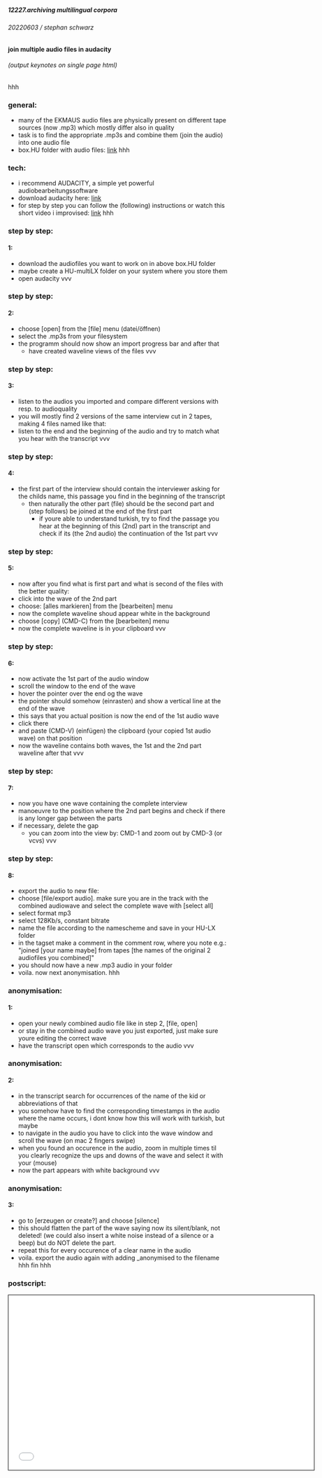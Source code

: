 ##### 12227.archiving multilingual corpora
###### 20220603 / stephan schwarz
#### join multiple audio files in audacity
<link rel="stylesheet" type="text/css" href="https://ada-sub.rotefadenbuecher.de/skool/public/pr/assets/style_md.css">
<h6><a onclick="printcat()" style="cursor:pointer;">(output keynotes on single page html)</a></h6>

hhh
### general:
- many of the EKMAUS audio files are physically present on different tape sources (now .mp3) which mostly differ also in quality
- task is to find the appropriate .mp3s and combine them (join the audio) into one audio file
- box.HU folder with audio files: [link](https://box.hu-berlin.de/smart-link/2bb3b244-c477-4112-b8f4-93a9f82d6437/)
hhh
### tech:
- i recommend AUDACITY, a simple yet powerful audiobearbeitungssoftware
- download audacity here: [link](https://www.audacityteam.org/download/)
- for step by step you can follow the (following) instructions or watch this short video i improvised: [link](https://box.hu-berlin.de/smart-link/e597e506-9671-471d-a839-4680151490f6/)
hhh
### step by step:
#### 1:
- download the audiofiles you want to work on in above box.HU folder
- maybe create a HU-multiLX folder on your system where you store them
- open audacity
vvv
### step by step:
#### 2:
- choose [open] from the [file] menu (datei/öffnen)
- select the .mp3s from your filesystem
- the programm should now show an import progress bar and after that
	- have created waveline views of the files
vvv
### step by step:
#### 3:
- listen to the audios you imported and compare different versions with resp. to audioquality
- you will mostly find 2 versions of the same interview cut in 2 tapes, making 4 files named like that:
- listen to the end and the beginning of the audio and try to match what you hear with the transcript
vvv
### step by step:
#### 4:
- the first part of the interview should contain the interviewer asking for the childs name, this passage you find in the beginning of the transcript
	- then naturally the other part (file) should be the second part and (step follows) be joined at the end of the first part
		- if youre able to understand turkish, try to find the passage you hear at the beginning of this (2nd) part in the transcript and check if its (the 2nd audio) the continuation of the 1st part
vvv
### step by step:
#### 5:
- now after you find what is first part and what is second of the files with the better quality:
- click into the wave of the 2nd part
- choose: [alles markieren] from the [bearbeiten] menu
- now the complete waveline shoud appear white in the background
- choose [copy] (CMD-C) from the [bearbeiten] menu
- now the complete waveline is in your clipboard
vvv
### step by step:
#### 6:
- now activate the 1st part of the audio window
- scroll the window to the end of the wave
- hover the pointer over the end og the wave
- the pointer should somehow (einrasten) and show a vertical line at the end of the wave
- this says that you actual position is now the end of the 1st audio wave
- click there
- and paste (CMD-V) (einfügen) the clipboard (your copied 1st audio wave) on that position
- now the waveline contains both waves, the 1st and the 2nd part waveline after that
vvv
### step by step:
#### 7:
- now you have one wave containing the complete interview
- manoeuvre to the position where the 2nd part begins and check if there is any longer gap between the parts
- if necessary, delete the gap
	- you can zoom into the view by: CMD-1 and zoom out by CMD-3 (or vcvs)
vvv
### step by step:
#### 8:
- export the audio to new file:
- choose [file/export audio]. make sure you are in the track with the combined audiowave and select the complete wave with [select all]
- select format mp3
- select 128Kb/s, constant bitrate
- name the file according to the namescheme and save in your HU-LX folder
- in the tagset make a comment in the comment row, where you note e.g.: "joined [your name maybe] from tapes [the names of the original 2 audiofiles you combined]"
- you should now have a new .mp3 audio in your folder 
- voila. now next anonymisation.
hhh
### anonymisation:
#### 1:
- open your newly combined audio file like in step 2, [file, open]
- or stay in the combined audio wave you just exported, just make sure youre editing the correct wave
- have the transcript open which corresponds to the audio
vvv
### anonymisation:
#### 2:
- in the transcript search for occurrences of the name of the kid or abbreviations of that
- you somehow have to find the corresponding timestamps in the audio where the name occurs, i dont know how this will work with turkish, but maybe
- to navigate in the audio you have to click into the wave window and scroll the wave (on mac 2 fingers swipe)
- when you found an occurence in the audio, zoom in multiple times til you clearly recognize the ups and downs of the wave and select it with your (mouse)
- now the part appears with white background
vvv
### anonymisation:
#### 3:
- go to [erzeugen or create?] and choose [silence]
- this should flatten the part of the wave saying now its silent/blank, not deleted! (we could also insert a white noise instead of a silence or a beep) but do NOT delete the part.
- repeat this for every occurence of a clear name in the audio
- voila. export the audio again with adding _anonymised to the filename
hhh
fin
hhh
### postscript:
<p>
<iframe src="notes.md" width="700px" height="400px" style="border:1px solid black;"></iframe>
</p>
